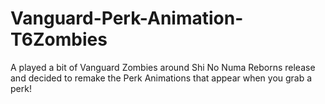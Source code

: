 # Vanguard-Perk-Animation-T6Zombies
A played a bit of Vanguard Zombies around Shi No Numa Reborns release and decided to remake the Perk Animations that appear when you grab a perk!
